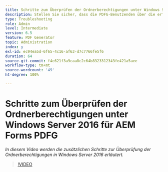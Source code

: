 ```yaml
---
title: Schritte zum Überprüfen der Ordnerberechtigungen unter Windows Server 2016
description: Stellen Sie sicher, dass die PDFG-Benutzenden über die erforderlichen Ordnerberechtigungen unter Windows Server 2016 verfügen
type: Troubleshooting
role: Admin
level: Intermediate
version: 6.5
feature: PDF Generator
topic: Administration
index: y
exl-id: ec94ea5d-6f65-4c16-af63-d7c7766fe5f6
duration: 64
source-git-commit: f4c621f3a9caa8c2c64b8323312343fe421a5aee
workflow-type: tm+mt
source-wordcount: '49'
ht-degree: 100%

---
```


# Schritte zum Überprüfen der Ordnerberechtigungen unter Windows Server 2016 für AEM Forms PDFG

*In diesem Video werden die zusätzlichen Schritte zur Überprüfung der Ordnerberechtigungen in Windows Server 2016 erläutert.*

>[!VIDEO](https://video.tv.adobe.com/v/335519?quality=12&learn=on)
